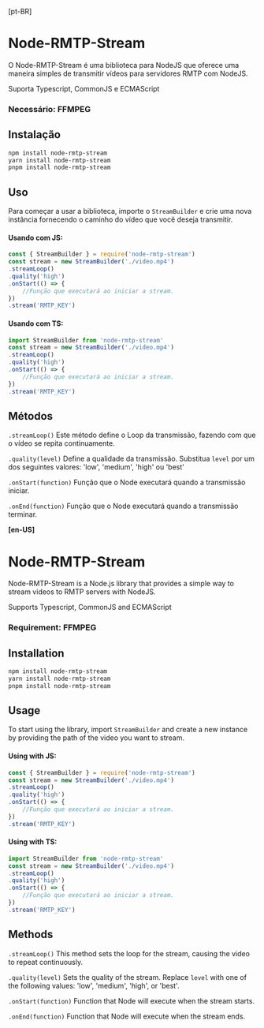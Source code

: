 [pt-BR]
# Node-RMTP-Stream
O Node-RMTP-Stream é uma biblioteca para NodeJS que oferece uma maneira simples de transmitir vídeos para servidores RMTP com NodeJS.

Suporta Typescript, CommonJS e ECMAScript

### Necessário: FFMPEG

## Instalação
```bash
npm install node-rmtp-stream
yarn install node-rmtp-stream
pnpm install node-rmtp-stream
```

## Uso
Para começar a usar a biblioteca, importe o `StreamBuilder` e crie uma nova instância fornecendo o caminho do vídeo que você deseja transmitir.

#### Usando com JS:
```js
const { StreamBuilder } = require('node-rmtp-stream')
const stream = new StreamBuilder('./video.mp4')
.streamLoop()
.quality('high')
.onStart(() => {
    //Função que executará ao iniciar a stream.
})
.stream('RMTP_KEY')
```
#### Usando com TS:
```ts
import StreamBuilder from 'node-rmtp-stream'
const stream = new StreamBuilder('./video.mp4')
.streamLoop()
.quality('high')
.onStart(() => {
    //Função que executará ao iniciar a stream.
})
.stream('RMTP_KEY')
```

## Métodos
`.streamLoop()`
Este método define o Loop da transmissão, fazendo com que o vídeo se repita continuamente.

`.quality(level)`
Define a qualidade da transmissão. Substitua `level` por um dos seguintes valores: 'low', 'medium', 'high' ou 'best'

`.onStart(function)`
Função que o Node executará quando a transmissão iniciar.

`.onEnd(function)`
Função que o Node executará quando a transmissão terminar.

**[en-US]**


# Node-RMTP-Stream

Node-RMTP-Stream is a Node.js library that provides a simple way to stream videos to RMTP servers with NodeJS.

Supports Typescript, CommonJS and ECMAScript

### Requirement: FFMPEG

## Installation
```bash
npm install node-rmtp-stream
yarn install node-rmtp-stream
pnpm install node-rmtp-stream
```

## Usage
To start using the library, import `StreamBuilder` and create a new instance by providing the path of the video you want to stream.

#### Using with JS:
```js
const { StreamBuilder } = require('node-rmtp-stream')
const stream = new StreamBuilder('./video.mp4')
.streamLoop()
.quality('high')
.onStart(() => {
    //Função que executará ao iniciar a stream.
})
.stream('RMTP_KEY')
```
#### Using with TS:
```ts
import StreamBuilder from 'node-rmtp-stream'
const stream = new StreamBuilder('./video.mp4')
.streamLoop()
.quality('high')
.onStart(() => {
    //Função que executará ao iniciar a stream.
})
.stream('RMTP_KEY')
```

## Methods
`.streamLoop()`
This method sets the loop for the stream, causing the video to repeat continuously.

`.quality(level)`
Sets the quality of the stream. Replace `level` with one of the following values: 'low', 'medium', 'high', or 'best'.

`.onStart(function)`
Function that Node will execute when the stream starts.

`.onEnd(function)`
Function that Node will execute when the stream ends.
